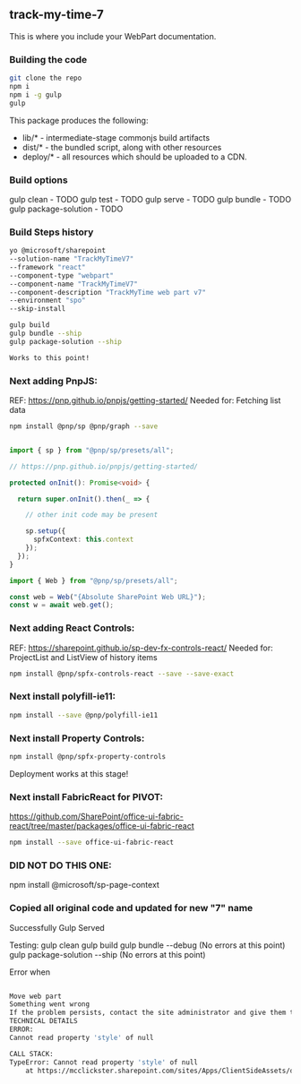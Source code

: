 ## track-my-time-7

This is where you include your WebPart documentation.

### Building the code

```bash
git clone the repo
npm i
npm i -g gulp
gulp
```

This package produces the following:

* lib/* - intermediate-stage commonjs build artifacts
* dist/* - the bundled script, along with other resources
* deploy/* - all resources which should be uploaded to a CDN.

### Build options

gulp clean - TODO
gulp test - TODO
gulp serve - TODO
gulp bundle - TODO
gulp package-solution - TODO

### Build Steps history
```bash
yo @microsoft/sharepoint 
--solution-name "TrackMyTimeV7" 
--framework "react" 
--component-type "webpart" 
--component-name "TrackMyTimeV7" 
--component-description "TrackMyTime web part v7" 
--environment "spo" 
--skip-install

gulp build
gulp bundle --ship
gulp package-solution --ship

Works to this point!

```

### Next adding PnpJS:
REF:  https://pnp.github.io/pnpjs/getting-started/
Needed for: Fetching list data

```bash
npm install @pnp/sp @pnp/graph --save
```

```typescript

import { sp } from "@pnp/sp/presets/all";

// https://pnp.github.io/pnpjs/getting-started/

protected onInit(): Promise<void> {

  return super.onInit().then(_ => {

    // other init code may be present

    sp.setup({
      spfxContext: this.context
    });
  });
}

import { Web } from "@pnp/sp/presets/all";

const web = Web("{Absolute SharePoint Web URL}");
const w = await web.get();

```




### Next adding React Controls:
REF:  https://sharepoint.github.io/sp-dev-fx-controls-react/
Needed for: ProjectList and ListView of history items

```bash
npm install @pnp/spfx-controls-react --save --save-exact
```

### Next install polyfill-ie11:

```bash
npm install --save @pnp/polyfill-ie11
```

### Next install Property Controls:

```bash
npm install @pnp/spfx-property-controls
```
Deployment works at this stage!


### Next install FabricReact for PIVOT:
https://github.com/SharePoint/office-ui-fabric-react/tree/master/packages/office-ui-fabric-react

```bash
npm install --save office-ui-fabric-react
```

### DID NOT DO THIS ONE:
npm install @microsoft/sp-page-context

### Copied all original code and updated for new "7" name
Successfully Gulp Served

Testing:
gulp clean
gulp build
gulp bundle --debug (No errors at this point)
gulp package-solution --ship (No errors at this point)

Error when
```bash

Move web part
Something went wrong
If the problem persists, contact the site administrator and give them the information in Technical Details.
TECHNICAL DETAILS
ERROR:
Cannot read property 'style' of null

CALL STACK:
TypeError: Cannot read property 'style' of null
    at https://mcclickster.sharepoint.com/sites/Apps/ClientSideAssets/d2b78ee9-71d1-4588-b4f4-4c88f4fdd936/track-my-time-7-web-part_cdad9e7290798fc76640f5dc297b8ec1.js:67:279240

```